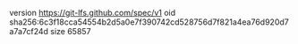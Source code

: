 version https://git-lfs.github.com/spec/v1
oid sha256:6c3f18cca54554b2d5a0e7f390742cd528756d7f821a4ea76d920d7a7a7cf24d
size 65857
